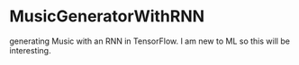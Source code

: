 # MusicGeneratorWithRNN
generating Music with an RNN in TensorFlow. I am new to ML so this will be interesting.
